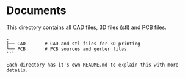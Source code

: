 # Documents

This directory contains all CAD files, 3D files (stl) and PCB files.

````
.
├── CAD       # CAD and stl files for 3D printing
└── PCB       # PCB sources and gerber files
```

Each directory has it's own README.md to explain this with more details.
